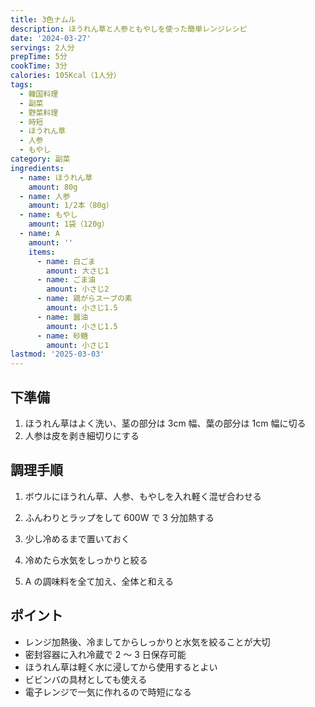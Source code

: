 ```yaml
---
title: 3色ナムル
description: ほうれん草と人参ともやしを使った簡単レンジレシピ
date: '2024-03-27'
servings: 2人分
prepTime: 5分
cookTime: 3分
calories: 105Kcal（1人分）
tags:
  - 韓国料理
  - 副菜
  - 野菜料理
  - 時短
  - ほうれん草
  - 人参
  - もやし
category: 副菜
ingredients:
  - name: ほうれん草
    amount: 80g
  - name: 人参
    amount: 1/2本（80g）
  - name: もやし
    amount: 1袋（120g）
  - name: A
    amount: ''
    items:
      - name: 白ごま
        amount: 大さじ1
      - name: ごま油
        amount: 小さじ2
      - name: 鶏がらスープの素
        amount: 小さじ1.5
      - name: 醤油
        amount: 小さじ1.5
      - name: 砂糖
        amount: 小さじ1
lastmod: '2025-03-03'
---
```


## 下準備

1. ほうれん草はよく洗い、茎の部分は 3cm 幅、葉の部分は 1cm 幅に切る
2. 人参は皮を剥き細切りにする

## 調理手順

1. ボウルにほうれん草、人参、もやしを入れ軽く混ぜ合わせる

2. ふんわりとラップをして 600W で 3 分加熱する

3. 少し冷めるまで置いておく

4. 冷めたら水気をしっかりと絞る

5. A の調味料を全て加え、全体と和える

## ポイント

- レンジ加熱後、冷ましてからしっかりと水気を絞ることが大切
- 密封容器に入れ冷蔵で 2 ～ 3 日保存可能
- ほうれん草は軽く水に浸してから使用するとよい
- ビビンバの具材としても使える
- 電子レンジで一気に作れるので時短になる

